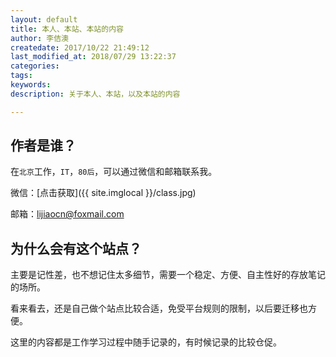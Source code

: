 ```yaml
---
layout: default
title: 本人、本站、本站的内容
author: 李佶澳
createdate: 2017/10/22 21:49:12
last_modified_at: 2018/07/29 13:22:37
categories:
tags:
keywords: 
description: 关于本人、本站，以及本站的内容

---
```


## 作者是谁？

在`北京`工作，`IT`，`80后`，可以通过微信和邮箱联系我。

微信：[点击获取]({{ site.imglocal }}/class.jpg)

邮箱：[lijiaocn@foxmail.com](mailto:lijiaocn@foxmail.com)

## 为什么会有这个站点？ 

主要是记性差，也不想记住太多细节，需要一个稳定、方便、自主性好的存放笔记的场所。

看来看去，还是自己做个站点比较合适，免受平台规则的限制，以后要迁移也方便。

这里的内容都是工作学习过程中随手记录的，有时候记录的比较仓促。
